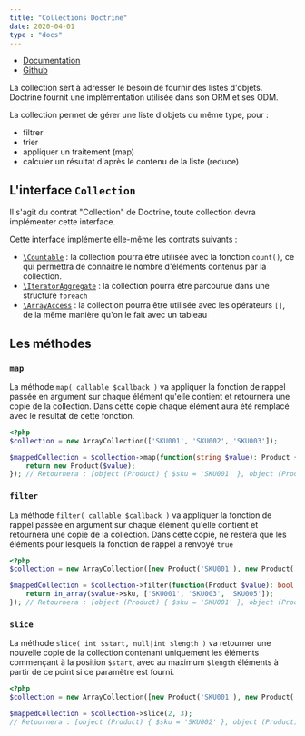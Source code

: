 ```yaml
---
title: "Collections Doctrine"
date: 2020-04-01
type : "docs"
---
```


* [Documentation](https://www.doctrine-project.org/projects/doctrine-collections/en/1.6/index.html)
* [Github](https://github.com/doctrine/collections/)

La collection sert à adresser le besoin de fournir des listes d'objets. Doctrine fournit une implémentation utilisée dans son ORM et ses ODM.

La collection permet de gérer une liste d'objets du même type, pour :

* filtrer
* trier
* appliquer un traitement (map)
* calculer un résultat d'après le contenu de la liste (reduce)

L'interface `Collection`
---

Il s'agit du contrat "Collection" de Doctrine, toute collection devra implémenter cette interface.

Cette interface implémente elle-même les contrats suivants :

* [`\Countable`](https://www.php.net/manual/fr/class.countable.php) : la collection pourra être utilisée avec la fonction `count()`, ce qui permettra de connaitre le nombre d'éléments contenus par la collection.
* [`\IteratorAggregate`](https://www.php.net/manual/fr/class.iteratoraggregate.php) : la collection pourra être parcourue dans une structure `foreach`
* [`\ArrayAccess`](https://www.php.net/manual/fr/class.arrayaccess.php) : la collection pourra être utilisée avec les opérateurs `[]`, de la même manière qu'on le fait avec un tableau

Les méthodes
---

### `map`

La méthode `map( callable $callback )` va appliquer la fonction de rappel passée en argument sur chaque
élément qu'elle contient et retournera une copie de la collection. Dans cette copie 
chaque élément aura été remplacé avec le résultat de cette fonction.

```php
<?php
$collection = new ArrayCollection(['SKU001', 'SKU002', 'SKU003']);

$mappedCollection = $collection->map(function(string $value): Product {
    return new Product($value);
}); // Retournera : [object (Product) { $sku = 'SKU001' }, object (Product) { $sku = 'SKU002' }, object (Product) { $sku = 'SKU003' }]
```

### `filter`

La méthode `filter( callable $callback )` va appliquer la fonction de rappel passée en argument sur chaque
élément qu'elle contient et retournera une copie de la collection. Dans cette copie, ne
restera que les éléments pour lesquels la fonction de rappel a renvoyé `true`

```php
<?php
$collection = new ArrayCollection([new Product('SKU001'), new Product('SKU002'), new Product('SKU003')]);

$mappedCollection = $collection->filter(function(Product $value): bool {
    return in_array($value->sku, ['SKU001', 'SKU003', 'SKU005']);
}); // Retournera : [object (Product) { $sku = 'SKU001' }, object (Product) { $sku = 'SKU003' }]
```

### `slice`

La méthode `slice( int $start, null|int $length )` va retourner une nouvelle copie de la collection contenant
uniquement les éléments commençant à la position `$start`, avec au maximum `$length` éléments à partir
de ce point si ce paramètre est fourni.

```php
<?php
$collection = new ArrayCollection([new Product('SKU001'), new Product('SKU002'), new Product('SKU003'), new Product('SKU004'), new Product('SKU005')]);

$mappedCollection = $collection->slice(2, 3);
// Retournera : [object (Product) { $sku = 'SKU002' }, object (Product) { $sku = 'SKU003' }, object (Product) { $sku = 'SKU004' }]
```